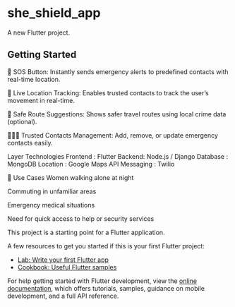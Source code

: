 # she_shield_app

A new Flutter project.

## Getting Started
🚨 SOS Button: Instantly sends emergency alerts to predefined contacts with real-time location.

📍 Live Location Tracking: Enables trusted contacts to track the user’s movement in real-time.

🧭 Safe Route Suggestions: Shows safer travel routes using local crime data (optional).

🧑‍🤝‍🧑 Trusted Contacts Management: Add, remove, or update emergency contacts easily.


Layer	Technologies
Frontend :	Flutter 
Backend: Node.js / Django
Database :	MongoDB 
Location :	Google Maps API 
Messaging :	Twilio 

🎯 Use Cases
Women walking alone at night

Commuting in unfamiliar areas

Emergency medical situations

Need for quick access to help or security services









This project is a starting point for a Flutter application.

A few resources to get you started if this is your first Flutter project:

- [Lab: Write your first Flutter app](https://docs.flutter.dev/get-started/codelab)
- [Cookbook: Useful Flutter samples](https://docs.flutter.dev/cookbook)

For help getting started with Flutter development, view the
[online documentation](https://docs.flutter.dev/), which offers tutorials,
samples, guidance on mobile development, and a full API reference.
